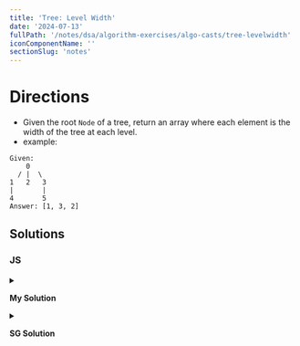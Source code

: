 ```yaml
---
title: 'Tree: Level Width'
date: '2024-07-13'
fullPath: '/notes/dsa/algorithm-exercises/algo-casts/tree-levelwidth'
iconComponentName: ''
sectionSlug: 'notes'
---
```


# Directions

- Given the root `Node` of a tree, return an array where each element is the width of the tree at each level.
- example:
```
Given:
    0
  / |  \
1   2   3
|       |
4       5
Answer: [1, 3, 2]
```

## Solutions

### JS

<details>

<summary>

**My Solution**

</summary>

```javascript
function levelWidth(root) {
    const LEVEL_SEPARATOR = 'level-separator';
    const levels = [0];

    if (root.children === 0) {
        return levels;
    }

    const arr = [root, LEVEL_SEPARATOR];

    while (arr.length > 1) {
        const node = arr.shift();

        if (node instanceof Node) {
            if (node.children.length > 0) {
                arr.push(...node.children);
            }
            levels[levels.length - 1]++;
        } else if (node === LEVEL_SEPARATOR) {
            levels.push(0);
            arr.push(LEVEL_SEPARATOR);
        }
    }

    return levels;
}

```

</details>

<details>

<summary>

**SG Solution**

</summary>

```javascript
function levelWidth(root) {
    const arr = [root, 's'];
    const counters = [0];

    while (arr.length > 1) {
        const node = arr.shift();

        if (node === 's') {
            counters.push(0);
            arr.push('s');
        } else {
            arr.push(...node.children);
            counters[counters.length - 1]++;
        }
    }

    return counters;
}
```

</details>
